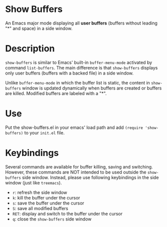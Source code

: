 # Show Buffers
An Emacs major mode displaying all **user buffers** (buffers without leading "*" and space) in a side window.

# Description
`show-buffers` is similar to Emacs' built-in `buffer-menu-mode` activated by command `list-buffers`. The main difference is that `show-buffers` displays only user buffers (buffers with a backed file) in a side window. 

Unlike `buffer-menu-mode` in which the buffer list is static, the content in `show-buffers` window is updated dynamically when buffers are created or buffers are killed. Modified buffers are labeled with a "*".


# Use
Put the show-buffers.el in your emacs' load path and add `(require 'show-buffers)` to your `init.el` file.


# Keybindings
Several commands are available for buffer killing, saving and switching. However, these commands
are NOT intended to be used outside the `show-buffers` side window. Instead, please use following keybindings in the side window (just like `treemacs`).

- `r`: refresh the side window
- `k`: kill the buffer under the cursor
- `s`: save the buffer under the cursor
- `S`: save all modified buffers
- `RET`: display and switch to the buffer under the cursor
- `q`: close the `show-buffers` side window
